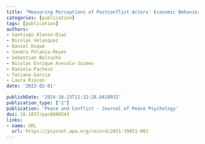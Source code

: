 ```yaml
---
title: "Measuring Perceptions of Postconflict Actors' Economic Behavior: The Case of Colombia"
categories: [publication]
tags: [publication]
authors:
- Santiago Alonso-Diaz
- Nicolas Velasquez
- Daniel Duque
- Sandra Polania-Reyes
- Sebastian Balcucho
- Nicolas Enrique Arevalo-Jaimes
- Daniela Pacheco
- Tatiana Garcia
- Laura Rincon
date: '2022-02-01'

publishDate: '2024-10-23T12:32:28.841893Z'
publication_type: ["2"]
publication: 'Peace and Conflict - Journal of Peace Psychology'
doi: 10.1037/pac0000543
links:
- name: URL
  url: https://psycnet.apa.org/record/2021-39451-001
---
```

